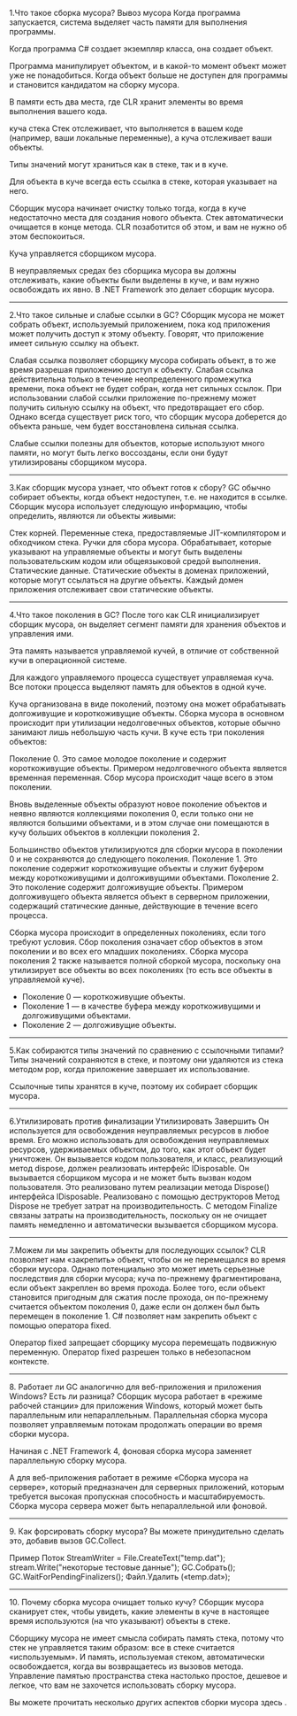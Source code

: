 1.Что такое сборка мусора?
Вывоз мусора
Когда программа запускается, система выделяет часть памяти для выполнения программы.

Когда программа C# создает экземпляр класса, она создает объект.

Программа манипулирует объектом, и в какой-то момент объект может уже не понадобиться.
Когда объект больше не доступен для программы и становится кандидатом на сборку мусора.

В памяти есть два места, где CLR хранит элементы во время выполнения вашего кода.


куча стека
Стек отслеживает, что выполняется в вашем коде (например, ваши локальные переменные), а куча отслеживает ваши объекты.

Типы значений могут храниться как в стеке, так и в куче.

Для объекта в куче всегда есть ссылка в стеке, которая указывает на него.

Сборщик мусора начинает очистку только тогда, когда в куче недостаточно места для создания нового объекта.
Стек автоматически очищается в конце метода. CLR позаботится об этом, и вам не нужно об этом беспокоиться.

Куча управляется сборщиком мусора.

В неуправляемых средах без сборщика мусора вы должны отслеживать, какие объекты были выделены в куче, и вам нужно освобождать их явно. В .NET Framework это делает сборщик мусора.
 
<hr>
2.Что такое сильные и слабые ссылки в GC?
Сборщик мусора не может собрать объект, используемый приложением, пока код приложения может получить доступ к этому объекту. Говорят, что приложение имеет сильную ссылку на объект.

Слабая ссылка позволяет сборщику мусора собирать объект, в то же время разрешая приложению доступ к объекту. Слабая ссылка действительна только в течение неопределенного промежутка времени, пока объект не будет собран, когда нет сильных ссылок. При использовании слабой ссылки приложение по-прежнему может получить сильную ссылку на объект, что предотвращает его сбор. Однако всегда существует риск того, что сборщик мусора доберется до объекта раньше, чем будет восстановлена ​​сильная ссылка.

Слабые ссылки полезны для объектов, которые используют много памяти, но могут быть легко воссозданы, если они будут утилизированы сборщиком мусора.

 
<hr>

3.Как сборщик мусора узнает, что объект готов к сбору?
GC обычно собирает объекты, когда объект недоступен, т.е. не находится в ссылке.
Сборщик мусора использует следующую информацию, чтобы определить, являются ли объекты живыми:

Стек корней. Переменные стека, предоставляемые JIT-компилятором и обходчиком стека.
Ручки для сбора мусора. Обрабатывает, которые указывают на управляемые объекты и могут быть выделены пользовательским кодом или общеязыковой средой выполнения.
Статические данные. Статические объекты в доменах приложений, которые могут ссылаться на другие объекты. Каждый домен приложения отслеживает свои статические объекты.
 

<hr>

4.Что такое поколения в GC?
После того как CLR инициализирует сборщик мусора, он выделяет сегмент памяти для хранения объектов и управления ими.

Эта память называется управляемой кучей, в отличие от собственной кучи в операционной системе.

Для каждого управляемого процесса существует управляемая куча. Все потоки процесса выделяют память для объектов в одной куче.

Куча организована в виде поколений, поэтому она может обрабатывать долгоживущие и короткоживущие объекты. Сборка мусора в основном происходит при утилизации недолговечных объектов, которые обычно занимают лишь небольшую часть кучи. В куче есть три поколения объектов:

Поколение 0. Это самое молодое поколение и содержит короткоживущие объекты. Примером недолговечного объекта является временная переменная. Сбор мусора происходит чаще всего в этом поколении.

Вновь выделенные объекты образуют новое поколение объектов и неявно являются коллекциями поколения 0, если только они не являются большими объектами, и в этом случае они помещаются в кучу больших объектов в коллекции поколения 2.

Большинство объектов утилизируются для сборки мусора в поколении 0 и не сохраняются до следующего поколения.
Поколение 1. Это поколение содержит короткоживущие объекты и служит буфером между короткоживущими и долгоживущими объектами.
Поколение 2. Это поколение содержит долгоживущие объекты. Примером долгоживущего объекта является объект в серверном приложении, содержащий статические данные, действующие в течение всего процесса.

Сборка мусора происходит в определенных поколениях, если того требуют условия. Сбор поколения означает сбор объектов в этом поколении и во всех его младших поколениях. Сборка мусора поколения 2 также называется полной сборкой мусора, поскольку она утилизирует все объекты во всех поколениях (то есть все объекты в управляемой куче).

- Поколение 0 — короткоживущие объекты.
- Поколение 1 — в качестве буфера между короткоживущими и долгоживущими объектами.
- Поколение 2 — долгоживущие объекты.

 

<hr>

5.Как собираются типы значений по сравнению с ссылочными типами?
Типы значений сохраняются в стеке, и поэтому они удаляются из стека методом pop, когда приложение завершает их использование.

Ссылочные типы хранятся в куче, поэтому их собирает сборщик мусора.
 

<hr>
6.Утилизировать против финализации
Утилизировать	Завершить
Он используется для освобождения неуправляемых ресурсов в любое время.	Его можно использовать для освобождения неуправляемых ресурсов, удерживаемых объектом, до того, как этот объект будет уничтожен.
Он вызывается кодом пользователя, и класс, реализующий метод dispose, должен реализовать интерфейс IDisposable.	Он вызывается сборщиком мусора и не может быть вызван кодом пользователя.
Это реализовано путем реализации метода Dispose() интерфейса IDisposable.	Реализовано с помощью деструкторов
Метод Dispose не требует затрат на производительность.	С методом Finalize связаны затраты на производительность, поскольку он не очищает память немедленно и автоматически вызывается сборщиком мусора.
 

<hr>
7.Можем ли мы закрепить объекты для последующих ссылок?
CLR позволяет нам «закрепить» объект, чтобы он не перемещался во время сборки мусора. Однако потенциально это может иметь серьезные последствия для сборки мусора; куча по-прежнему фрагментирована, если объект закреплен во время прохода. Более того, если объект становится пригодным для сжатия после прохода, он по-прежнему считается объектом поколения 0, даже если он должен был быть перемещен в поколение 1. C# позволяет нам закрепить объект с помощью оператора fixed.

Оператор fixed запрещает сборщику мусора перемещать подвижную переменную. Оператор fixed разрешен только в небезопасном контексте.
 

<hr>
8. Работает ли GC аналогично для веб-приложения и приложения Windows? Есть ли разница?
Сборщик мусора работает в «режиме рабочей станции» для приложения Windows, который может быть параллельным или непараллельным. Параллельная сборка мусора позволяет управляемым потокам продолжать операции во время сборки мусора.

Начиная с .NET Framework 4, фоновая сборка мусора заменяет параллельную сборку мусора.

А для веб-приложения работает в режиме «Сборка мусора на сервере», который предназначен для серверных приложений, которым требуется высокая пропускная способность и масштабируемость. Сборка мусора сервера может быть непараллельной или фоновой.
 

<hr>
9. Как форсировать сборку мусора?
Вы можете принудительно сделать это, добавив вызов GC.Collect.
 

Пример
Поток StreamWriter = File.CreateText("temp.dat");
stream.Write("некоторые тестовые данные");
GC.Собрать();
GC.WaitForPendingFinalizers();
Файл.Удалить («temp.dat»);

 
<hr>
10. Почему сборка мусора очищает только кучу?
Сборщик мусора сканирует стек, чтобы увидеть, какие элементы в куче в настоящее время используются (на что указывают) объекты в стеке.

Сборщику мусора не имеет смысла собирать память стека, потому что стек не управляется таким образом: все в стеке считается «используемым». И память, используемая стеком, автоматически освобождается, когда вы возвращаетесь из вызовов метода. Управление памятью пространства стека настолько простое, дешевое и легкое, что вам не захочется использовать сборку мусора.
 

Вы можете прочитать несколько других аспектов сборки мусора здесь .